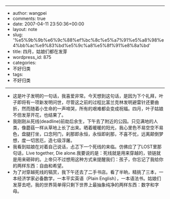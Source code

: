 - --
- author: wangpei
- comments: true
- date: 2007-04-11 23:50:36+00:00
- layout: note
- slug: '%e5%9b%9b%e6%9c%88%ef%bc%8c%e5%a7%91%e5%a8%98%e4%bb%ac%e9%83%bd%e5%9c%a8%e5%8f%91%e8%8a%bd'
- title: 四月，姑娘们都在发芽
- wordpress_id: 875
- categories:
- 不好归类
- tags:
- 不好归类
- --
- 这是叶子发明的一句话，我喜爱非常。今天想到这句话，是因为下个礼拜，叶子即将有一项新发明问世，尽管这之前的过程比富兰克林发明避雷针还要曲折，然而随着小生命的一声啼哭，所有的艰难都会变成祝福。四月，叶子姑娘不但发芽开花，也结果了。
- 我刚刚从死线(deadline)前劫后余生，下午去了附近的公园。只见满地的人类，像蘑菇一样从草地上长了出来。晒着暖暖的阳光，我心里色不易空空不易色，盘腿打坐，口念阿门，刹那即永恒，永恒即刹那，不喜不忧，远离颠倒梦想，度一切苦厄，造七级浮屠。
- 我看到姑娘在对着自己说话，忐忑下一个死线的来临。仿佛应了了LOST里那句话，Live together, Die alone.我要说的是：死线就是用来穿越的，锁链就是用来砸碎的。上帝只不过想用这种方式来提醒我们：孩子，你忘记了我给你的两样东西：自由和希望。
- 为了对穿越死线的犒赏，我下午还去了二手书店。看了半晌，精挑了三本，一本经济学家必备数学，一本平实英语（Plain English），一本语法书。姑娘们发芽去吧，我的世界简单得只剩下世界上最抽象纯净的两样东西：数字和字母。
